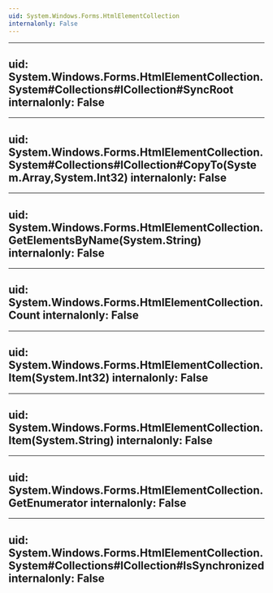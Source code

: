 ```yaml
---
uid: System.Windows.Forms.HtmlElementCollection
internalonly: False
---
```


---
uid: System.Windows.Forms.HtmlElementCollection.System#Collections#ICollection#SyncRoot
internalonly: False
---

---
uid: System.Windows.Forms.HtmlElementCollection.System#Collections#ICollection#CopyTo(System.Array,System.Int32)
internalonly: False
---

---
uid: System.Windows.Forms.HtmlElementCollection.GetElementsByName(System.String)
internalonly: False
---

---
uid: System.Windows.Forms.HtmlElementCollection.Count
internalonly: False
---

---
uid: System.Windows.Forms.HtmlElementCollection.Item(System.Int32)
internalonly: False
---

---
uid: System.Windows.Forms.HtmlElementCollection.Item(System.String)
internalonly: False
---

---
uid: System.Windows.Forms.HtmlElementCollection.GetEnumerator
internalonly: False
---

---
uid: System.Windows.Forms.HtmlElementCollection.System#Collections#ICollection#IsSynchronized
internalonly: False
---
